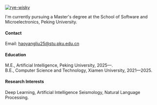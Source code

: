 

[![rye-wisky](https://img.shields.io/badge/rye-wisky-github-blue?logo=github)](https://github.com/Rye-wisky)

I'm currently pursuing a Master's degree at the School of Software and Microelectronics, Peking University.

#### Contact

Email: haoyangliu25@stu.pku.edu.cn

#### Education
M.E., Artificial Intelligence, Peking University, 2025—.\
B.E., Computer Science and Technology, Xiamen University, 2021—2025.

#### Research Interests
Deep Learning, Artificial Intelligence Seismology, Natural Language Processing.


